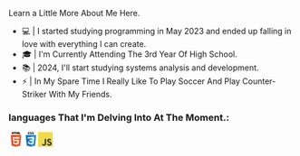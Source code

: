 
Learn a Little More About Me Here.

- 💻 | I started studying programming in May 2023 and ended up falling in love with everything I can create.
- 🎓 | I'm Currently Attending The 3rd Year Of High School.
- 📚 | 2024, I'll start studying systems analysis and development.
- ⚡ | In My Spare Time I Really Like To Play Soccer And Play Counter-Striker With My Friends.

### languages ​​That I'm Delving Into At The Moment.:

<img align="left" alt="HTML5" width="26px" src="https://raw.githubusercontent.com/github/explore/80688e429a7d4ef2fca1e82350fe8e3517d3494d/topics/html/html.png" />
<img align="left" alt="CSS3" width="26px" src="https://raw.githubusercontent.com/github/explore/80688e429a7d4ef2fca1e82350fe8e3517d3494d/topics/css/css.png" />
<img align="left" alt="JavaScript" width="26px" src="https://raw.githubusercontent.com/github/explore/80688e429a7d4ef2fca1e82350fe8e3517d3494d/topics/javascript/javascript.png" />
